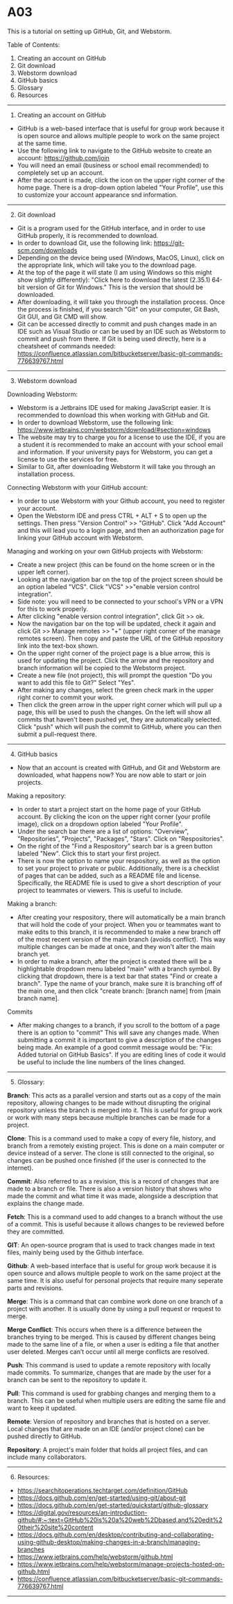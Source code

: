 # A03

This is a tutorial on setting up GitHub, Git, and Webstorm.

Table of Contents:
1. Creating an account on GitHub
2. Git download
3. Webstorm download
4. GitHub basics
5. Glossary 
6. Resources

- - - - - - - - - - - - - - - - - - - - - - - - - - - - - - - - - - - - - - - - - - - - - - - - - - - - - - - - - - - - - - - - - - - - - - - - - - - - - - - - - - - - - -
1. Creating an account on GitHub


- GitHub is a web-based interface that is useful for group work because it is open source and allows multiple people to work on the same project at the same time.
- Use the following link to navigate to the GitHub website to create an account: https://github.com/join
- You will need an email (business or school email recommended) to completely set up an account.
- After the account is made, click the icon on the upper right corner of the home page. There is a drop-down option labeled "Your Profile", use this to customize your account appearance snd information.


- - - - - - - - - - - - - - - - - - - - - - - - - - - - - - - - - - - - - - - - - - - - - - - - - - - - - - - - - - - - - - - - - - - - - - - - - - - - - - - - - - - - - -
2. Git download


- Git is a program used for the GitHub interface, and in order to use GitHub properly, it is recommended to download.
- In order to download Git, use the following link: https://git-scm.com/downloads
- Depending on the device being used (Windows, MacOS, Linux), click on the appropriate link, which will take you to the download page.
- At the top of the page it will state (I am using Windows so this might show slightly differently): "Click here to download the latest (2.35.1) 64-bit version of Git for Windows." This is the version that should be downloaded.
- After downloading, it will take you through the installation process. Once the process is finished, if you search "Git" on your computer, Git Bash, Git GUI, and Git CMD will show.
- Git can be accessed directly to commit and push changes made in an IDE such as Visual Studio or can be used by an IDE such as Webstorm to commit and push from there. If Git is being used directly, here is a cheatsheet of commands needed: https://confluence.atlassian.com/bitbucketserver/basic-git-commands-776639767.html


- - - - - - - - - - - - - - - - - - - - - - - - - - - - - - - - - - - - - - - - - - - - - - - - - - - - - - - - - - - - - - - - - - - - - - - - - - - - - - - - - - - - - -
3. Webstorm download


Downloading Webstorm:
- Webstorm is a Jetbrains IDE used for making JavaScript easier. It is recommended to download this when working with GitHub and Git.
- In order to download Webstorm, use the following link: https://www.jetbrains.com/webstorm/download/#section=windows
- The website may try to charge you for a license to use the IDE, if you are a student it is recommended to make an account with your school email and information. If your university pays for Webstorm, you can get a license to use the services for free.
- Similar to Git, after downloading Webstorm it will take you through an installation process.


Connecting Webstorm with your GitHub account:
- In order to use Webstorm with your Github account, you need to register your account.
- Open the Webstorm IDE and press CTRL + ALT + S to open up the settings. Then press "Version Control" >> "GitHub". Click "Add Account" and this will lead you to a login page, and then an authorization page for linking your GitHub account with Webstorm.


Managing and working on your own GitHub projects with Webstorm:
- Create a new project (this can be found on the home screen or in the upper left corner).
- Looking at the navigation bar on the top of the project screen should be an option labeled "VCS". Click "VCS" >>"enable version control integration".
- Side note: you will need to be connected to your school's VPN or a VPN for this to work properly.
- After clicking "enable version control integration", click Git >> ok.
- Now the navigation bar on the top will be updated, check it again and click Git >> Manage remotes >> "+" (upper right corner of the manage remotes screen). Then copy and paste the URL of the GitHub repository link into the text-box shown.
- On the upper right corner of the project page is a blue arrow, this is used for updating the project. Click the arrow and the repository and branch information will be copied to the Webstorm project. 
- Create a new file (not project), this will prompt the question "Do you want to add this file to Git?" Select "Yes". 
- After making any changes, select the green check mark in the upper right corner to commit your work. 
- Then click the green arrow in the upper right corner which will pull up a page, this will be used to push the changes. On the left will show all commits that haven't been pushed yet, they are automatically selected. Click "push" which will push the commit to GitHub, where you can then submit a pull-request there. 


- - - - - - - - - - - - - - - - - - - - - - - - - - - - - - - - - - - - - - - - - - - - - - - - - - - - - - - - - - - - - - - - - - - - - - - - - - - - - - - - - - - - - -
4. GitHub basics


- Now that an account is created with GitHub, and Git and Webstorm are downloaded, what happens now? You are now able to start or join projects.

Making a repository:
- In order to start a project start on the home page of your GitHub account. By clicking the icon on the upper right corner (your profile image), click on a dropdown option labeled "Your Profile".
- Under the search bar there are a list of options: "Overview", "Repositories", "Projects", "Packages", "Stars". Click on "Respositories".
- On the right of the "Find a Respository" search bar is a green button labeled "New". Click this to start your first project.
- There is now the option to name your respository, as well as the option to set your project to private or public. Additionally, there is a checklist of pages that can be added, such as a README file and license. Specifically, the README file is used to give a short description of your project to teammates or viewers. This is useful to include.


Making a branch:
- After creating your respository, there will automatically be a main branch that will hold the code of your project. When you or teammates want to make edits to this branch, it is recommended to make a new branch off of the most recent version of the main branch (avoids conflict). This way multiple changes can be made at once, and they won't alter the main branch yet.
- In order to make a branch, after the project is created there will be a highlightable dropdown menu labeled "main" with a branch symbol. By clicking that dropdown, there is a text bar that states "Find or create a branch". Type the name of your branch, make sure it is branching off of the main one, and then click "create branch: [branch name] from [main branch name].


Commits 
- After making changes to a branch, if you scroll to the bottom of a page there is an option to "commit" This will save any changes made. When submitting a commit it is important to give a description of the changes being made. An example of a good commit message would be: "Fix: Added tutorial on GitHub Basics". If you are editing lines of code it would be useful to include the line numbers of the lines changed. 


- - - - - - - - - - - - - - - - - - - - - - - - - - - - - - - - - - - - - - - - - - - - - - - - - - - - - - - - - - - - - - - - - - - - - - - - - - - - - - - - - - - - - -
5. Glossary:


**Branch**: This acts as a parallel version and starts out as a copy of the main repository, allowing changes to be made without disrupting the original repository unless the branch is merged into it. This is useful for group work or work with many steps because multiple branches can be made for a project.

**Clone**: This is a command used to make a copy of every file, history, and branch from a  remotely existing project. This is done on a main computer or device instead of a server. The clone is still connected to the original, so changes can be pushed once finished (if the user is connected to the internet).

**Commit**:  Also referred to as a revision, this is a record of changes that are made to a branch or file. There is also a version history that shows who made the commit and what time it was made, alongside a description that explains the change made.

**Fetch**: This is a command used to add changes to a branch without the use of a commit. This is useful because it allows changes to be reviewed before they are committed.

**GIT**: An open-source program that is used to track changes made in text files, mainly being used by the Github interface.

**Github**: A web-based interface that is useful for group work because it is open source and allows multiple people to work on the same project at the same time. It is also useful for personal projects that require many seperate parts and revisions. 

**Merge**: This is a command that can combine work done on one branch of a project with another. It is usually done by using a pull request or request to merge.

**Merge Conflict**: This occurs when there is a difference between the branches trying to be merged. This is caused by different changes being made to the same line of a file, or when a user is editing a file that another user deleted. Merges can’t occur until all merge conflicts are resolved.

**Push**: This command is used to update a remote repository with locally made commits. To summarize, changes that are made by the user for a branch can be sent to the repository to update it.

**Pull**: This command is used for grabbing changes and merging them to a branch. This can be useful when multiple users are editing the same file and want to keep it updated.

**Remote**: Version of repository and branches that is hosted on a server. Local changes that are made on an IDE (and/or project clone) can be pushed directly to GitHub.

**Repository**: A project's main folder that holds all project files, and can include many collaborators. 

- - - - - - - - - - - - - - - - - - - - - - - - - - - - - - - - - - - - - - - - - - - - - - - - - - - - - - - - - - - - - - - - - - - - - - - - - - - - - - - - - - - - - -
6. Resources:


- https://searchitoperations.techtarget.com/definition/GitHub
- https://docs.github.com/en/get-started/using-git/about-git
- https://docs.github.com/en/get-started/quickstart/github-glossary
- https://digital.gov/resources/an-introduction-github/#:~:text=GitHub%20is%20a%20web%2Dbased,and%20edit%20their%20site%20content
- https://docs.github.com/en/desktop/contributing-and-collaborating-using-github-desktop/making-changes-in-a-branch/managing-branches
- https://www.jetbrains.com/help/webstorm/github.html
- https://www.jetbrains.com/help/webstorm/manage-projects-hosted-on-github.html
- https://confluence.atlassian.com/bitbucketserver/basic-git-commands-776639767.html


- - - - - - - - - - - - - - - - - - - - - - - - - - - - - - - - - - - - - - - - - - - - - - - - - - - - - - - - - - - - - - - - - - - - - - - - - - - - - - - - - - - - - -


